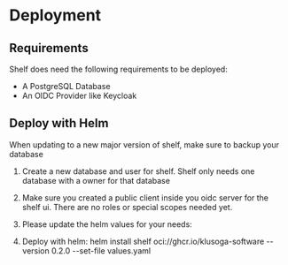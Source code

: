 <secondary-label ref="wip"/>

# Deployment

## Requirements

Shelf does need the following requirements to be deployed:

- A PostgreSQL Database
- An OIDC Provider like Keycloak

## Deploy with Helm

<warning>
When updating to a new major version of shelf, make sure to backup your database
</warning>

1. Create a new database and user for shelf. Shelf only needs one database with a owner for that database
2. Make sure you created a public client inside you oidc server for the shelf ui. There are no roles or special scopes needed yet.

3. Please update the helm values for your needs:

<code-block lang="yaml" src="helm-values.yaml" collapsible="true" collapsed-title="Default helm values"/>

4. Deploy with helm:
<code-block lang="shell">helm install shelf oci://ghcr.io/klusoga-software --version 0.2.0 --set-file values.yaml</code-block>

